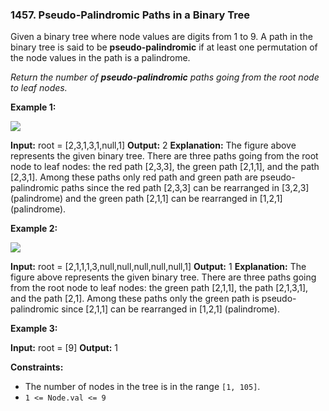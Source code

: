 ### 1457\. Pseudo-Palindromic Paths in a Binary Tree

Given a binary tree where node values are digits from 1 to 9. A path in the binary tree is said to be **pseudo-palindromic** if at least one permutation of the node values in the path is a palindrome.

_Return the number of **pseudo-palindromic** paths going from the root node to leaf nodes._

**Example 1:**

![](https://assets.leetcode.com/uploads/2020/05/06/palindromic_paths_1.png)

**Input:** root = \[2,3,1,3,1,null,1\]
**Output:** 2 
**Explanation:** The figure above represents the given binary tree. There are three paths going from the root node to leaf nodes: the red path \[2,3,3\], the green path \[2,1,1\], and the path \[2,3,1\]. Among these paths only red path and green path are pseudo-palindromic paths since the red path \[2,3,3\] can be rearranged in \[3,2,3\] (palindrome) and the green path \[2,1,1\] can be rearranged in \[1,2,1\] (palindrome).

**Example 2:**

**![](https://assets.leetcode.com/uploads/2020/05/07/palindromic_paths_2.png)**

**Input:** root = \[2,1,1,1,3,null,null,null,null,null,1\]
**Output:** 1 
**Explanation:** The figure above represents the given binary tree. There are three paths going from the root node to leaf nodes: the green path \[2,1,1\], the path \[2,1,3,1\], and the path \[2,1\]. Among these paths only the green path is pseudo-palindromic since \[2,1,1\] can be rearranged in \[1,2,1\] (palindrome).

**Example 3:**

**Input:** root = \[9\]
**Output:** 1

**Constraints:**

*   The number of nodes in the tree is in the range `[1, 105]`.
*   `1 <= Node.val <= 9`
